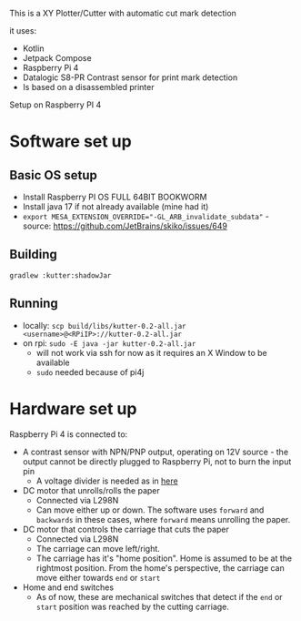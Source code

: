 This is a XY Plotter/Cutter with automatic cut mark detection

it uses:

* Kotlin
* Jetpack Compose
* Raspberry Pi 4
* Datalogic S8-PR Contrast sensor for print mark detection
* Is based on a disassembled printer

Setup on Raspberry PI 4

# Software set up

## Basic OS setup
* Install Raspberry PI OS FULL 64BIT BOOKWORM
* Install java 17 if not already available (mine had it)
* `export MESA_EXTENSION_OVERRIDE="-GL_ARB_invalidate_subdata"` - source: https://github.com/JetBrains/skiko/issues/649

## Building

`gradlew :kutter:shadowJar`

## Running

* locally: `scp build/libs/kutter-0.2-all.jar <username>@<RPiIP>://kutter-0.2-all.jar`
* on rpi: `sudo -E java -jar kutter-0.2-all.jar`
    * will not work via ssh for now as it requires an X Window to be available
    * `sudo` needed because of pi4j

# Hardware set up

Raspberry Pi 4 is connected to:

* A contrast sensor with NPN/PNP output, operating on 12V source - the output cannot be directly plugged to Raspberry
  Pi, not to burn the input pin
    * A voltage divider is needed as in [here](https://forums.raspberrypi.com/viewtopic.php?t=241127)
* DC motor that unrolls/rolls the paper
    * Connected via L298N
    * Can move either up or down. The software uses `forward` and `backwards` in these cases, where `forward` means
      unrolling the paper.
* DC motor that controls the carriage that cuts the paper
    * Connected via L298N
    * The carriage can move left/right.
    * The carriage has it's "home position". Home is assumed to be at the rightmost position. From the home's
      perspective, the carriage can move either towards `end` or `start`
* Home and end switches
    * As of now, these are mechanical switches that detect if the `end` or `start` position was reached by the cutting
      carriage.
